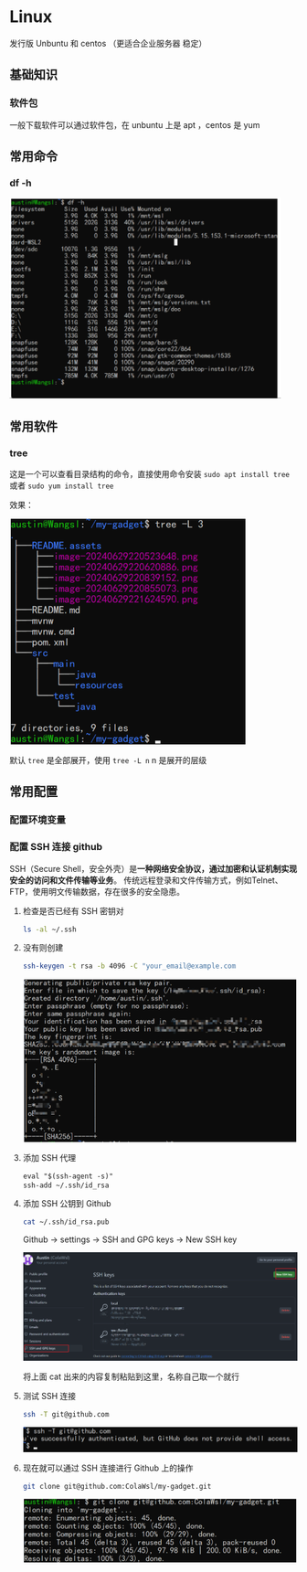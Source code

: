 # Linux

发行版 Unbuntu 和 centos （更适合企业服务器 稳定）

## 基础知识

### 软件包

一般下载软件可以通过软件包，在 unbuntu 上是 apt ，centos 是 yum

## 常用命令

### df -h

![image-20240701201836804](Linux.assets/image-20240701201836804.png)

## 常用软件

### tree

这是一个可以查看目录结构的命令，直接使用命令安装 `sudo apt install tree` 或者 `sudo yum install tree`

效果：

![image-20240701201805734](Linux.assets/image-20240701201805734.png)

默认 `tree` 是全部展开，使用 `tree -L n` n 是展开的层级

## 常用配置

### 配置环境变量

### 配置 SSH 连接 github

SSH（Secure Shell，安全外壳）是**一种网络安全协议，通过加密和认证机制实现安全的访问和文件传输等业务**。 传统远程登录和文件传输方式，例如Telnet、FTP，使用明文传输数据，存在很多的安全隐患。

1. 检查是否已经有 SSH 密钥对

   ```sh
   ls -al ~/.ssh
   ```

2. 没有则创建

   ```sh
   ssh-keygen -t rsa -b 4096 -C "your_email@example.com
   ```
   
   ![image-20240701201759629](Linux.assets/image-20240701201759629.png)
   
3. 添加 SSH 代理

   ```shell
   eval "$(ssh-agent -s)"
   ssh-add ~/.ssh/id_rsa
   ```

4. 添加 SSH 公钥到 Github

   ```sh
   cat ~/.ssh/id_rsa.pub
   ```

   Github -> settings -> SSH and GPG keys -> New SSH key

   ![image-20240701192012770](Linux.assets/image-20240701192012770.png)

   将上面 cat 出来的内容复制粘贴到这里，名称自己取一个就行

5. 测试 SSH 连接

   ```sh 
   ssh -T git@github.com
   ```

   ![image-20240701192338368](Linux.assets/image-20240701192338368.png)

6. 现在就可以通过 SSH 连接进行 Github 上的操作

   ```sh
   git clone git@github.com:ColaWsl/my-gadget.git
   ```

   ![image-20240701201743813](Linux.assets/image-20240701201743813.png)





